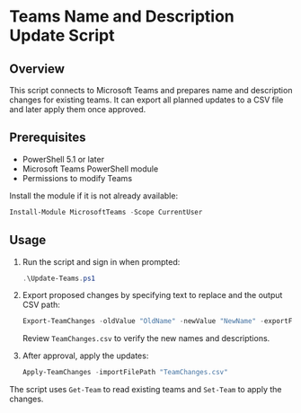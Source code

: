 # Teams Name and Description Update Script

## Overview

This script connects to Microsoft Teams and prepares name and description changes for existing teams. It can export all planned updates to a CSV file and later apply them once approved.

## Prerequisites

- PowerShell 5.1 or later
- Microsoft Teams PowerShell module
- Permissions to modify Teams

Install the module if it is not already available:

```powershell
Install-Module MicrosoftTeams -Scope CurrentUser
```

## Usage

1. Run the script and sign in when prompted:

   ```powershell
   .\Update-Teams.ps1
   ```

2. Export proposed changes by specifying text to replace and the output CSV path:

   ```powershell
   Export-TeamChanges -oldValue "OldName" -newValue "NewName" -exportFilePath "TeamChanges.csv"
   ```

   Review `TeamChanges.csv` to verify the new names and descriptions.

3. After approval, apply the updates:

   ```powershell
   Apply-TeamChanges -importFilePath "TeamChanges.csv"
   ```

The script uses `Get-Team` to read existing teams and `Set-Team` to apply the changes.
